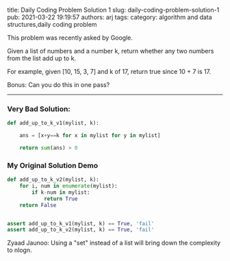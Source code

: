 title: Daily Coding Problem Solution 1
slug: daily-coding-problem-solution-1
pub: 2021-03-22 19:19:57
authors: arj
tags: 
category: algorithm and data structures,daily coding problem

This problem was recently asked by Google.

Given a list of numbers and a number k, return whether any two numbers from the list add up to k.

For example, given [10, 15, 3, 7] and k of 17, return true since 10 + 7 is 17.

Bonus: Can you do this in one pass?



---


### Very Bad Solution:



```python
def add_up_to_k_v1(mylist, k):

    ans = [x+y==k for x in mylist for y in mylist]

    return sum(ans) > 0

```

### My Original Solution Demo



```python
def add_up_to_k_v2(mylist, k):
    for i, num in enumerate(mylist):
        if k-num in mylist:
            return True
    return False


assert add_up_to_k_v1(mylist, k) == True, 'fail'
assert add_up_to_k_v2(mylist, k) == True, 'fail'

```


Zyaad Jaunoo: Using a "set" instead of a list will bring down the complexity to nlogn.
